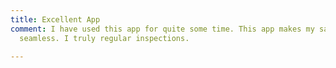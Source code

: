 ```yaml
---
title: Excellent App
comment: I have used this app for quite some time. This app makes my safety inspections
  seamless. I truly regular inspections.

---
```

